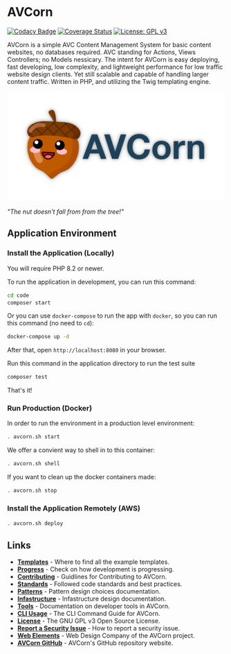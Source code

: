 # AVCorn

[![Codacy Badge](https://app.codacy.com/project/badge/Grade/2b09c4fbdcf94ae18406ae47b986be83)](https://app.codacy.com/gh/blaher/avcorn/dashboard?utm_source=gh&utm_medium=referral&utm_content=&utm_campaign=Badge_grade)
[![Coverage Status](https://coveralls.io/repos/github/AVCorn/avcorn/badge.svg?branch=main)](https://coveralls.io/github/AVCorn/avcorn?main)
[![License: GPL v3](https://img.shields.io/badge/License-GPLv3-blue.svg)](https://www.gnu.org/licenses/gpl-3.0)

AVCorn is a simple AVC Content Management System for basic content websites, no databases required.
AVC standing for Actions, Views Controllers; no Models nessicary.
The intent for AVCorn is easy deploying, fast developing, low complexity, and lightweight performance for low traffic website design clients.
Yet still scalable and capable of handling larger content traffic.
Written in PHP, and utilizing the Twig templating engine.

![AVCorn Logo](docs/images/github-card.png "The nut doesn't fall from from the tree!")

_"The nut doesn't fall from from the tree!"_

## Application Environment

### Install the Application (Locally)

You will require PHP 8.2 or newer.

To run the application in development, you can run this command:

```bash
cd code
composer start
```

Or you can use `docker-compose` to run the app with `docker`, so you can run this command (no need to `cd`):
```bash
docker-compose up -d
```
After that, open `http://localhost:8080` in your browser.

Run this command in the application directory to run the test suite

```bash
composer test
```

That's it!

### Run Production (Docker)

In order to run the environment in a production level environment:
```bash
. avcorn.sh start
```

We offer a convient way to shell in to this container:
```bash
. avcorn.sh shell
```

If you want to clean up the docker containers made:
```bash
. avcorn.sh stop
```

### Install the Application Remotely (AWS)

```bash
. avcorn.sh deploy
```

## Links

*   **[Templates](https://github.com/avcorn/avcorn-templates)** - Where to find all the example templates.
*   **[Progress](docs/TODO.md)** - Check on how development is progressing.
*   **[Contributing](docs/CONTRIBUTING.md)** - Guidlines for Contributing to AVCorn.
*   **[Standards](docs/STANDARDS.md)** - Followed code standards and best practices.
*   **[Patterns](docs/PATTERNS.md)** - Pattern design choices documentation.
*   **[Infastructure](docs/INFASTRUCTURE.md)** - Infastructure design documentation.
*   **[Tools](docs/TOOLS.md)** - Documentation on developer tools in AVCorn.
*   **[CLI Usage](docs/CLI.md)** - The CLI Command Guide for AVCorn.
*   **[License](docs/LICENSE.md)** - The GNU GPL v3 Open Source License.
*   **[Report a Security Issue](docs/SECURITY.md)** - How to report a security issue.
*   **[Web Elements](https://webelements.agency)** - Web Design Company of the AVCorn project.
*   **[AVCorn GitHub](https://github.com/avcorn/avcorn)** - AVCorn's GitHub repository website.
